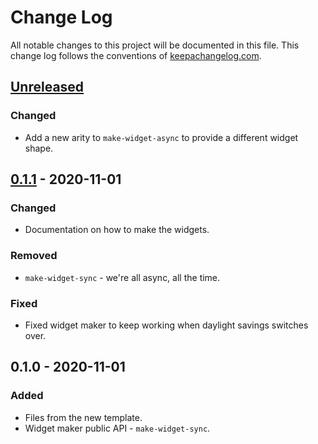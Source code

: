 # Change Log
All notable changes to this project will be documented in this file. This change log follows the conventions of [keepachangelog.com](http://keepachangelog.com/).

## [Unreleased]
### Changed
- Add a new arity to `make-widget-async` to provide a different widget shape.

## [0.1.1] - 2020-11-01
### Changed
- Documentation on how to make the widgets.

### Removed
- `make-widget-sync` - we're all async, all the time.

### Fixed
- Fixed widget maker to keep working when daylight savings switches over.

## 0.1.0 - 2020-11-01
### Added
- Files from the new template.
- Widget maker public API - `make-widget-sync`.

[Unreleased]: https://github.com/your-name/gcontacts2mutt/compare/0.1.1...HEAD
[0.1.1]: https://github.com/your-name/gcontacts2mutt/compare/0.1.0...0.1.1
